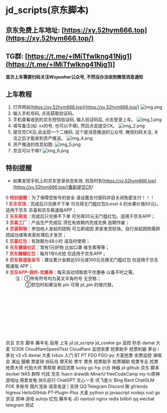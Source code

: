 # jd_scripts(京东脚本)
##  京东免费上车地址: [https://xy.52hym666.top](https://xy.52hym666.top/)

## TG群: [https://t.me/+lMiTfwIkng41Njg1](https://t.me/+lMiTfwIkng41Njg1)]
**首次上车需要扫码关注Wxpusher公众号, 不然没办法收到微信消息通知**

##   上车教程
1. 打开网站[https://xy.52hym666.top](https://xy.52hym666.top/)
   ![img.png](/images/img.png)
2. 输入手机号码, 点击获取验证码。
3. 手机查看收到的京东短信验证码, 输入验证码后, 点击登录上车。
   ![img_1.png](/images/img_1.png)
4. 填写备注(如: xx的号, 也可以不填), 然后点击提交CK。
   ![img_2.png](/images/img_2.png)
6. 提交完CK后,会出现一个二维码, 这个是消息推送的公众号, 微信扫码关注, 关注之后才能收到资产推送。
   ![img_4.png](/images/img_4.png)
7. 资产推送的信息如图:
   ![img_5.png](/images/img_5.png)
8. 京豆可以干嘛?
![img_6.png](/images/img_6.png)

##   特别提醒
- 如果发现手机上的京东登录状态失效, 则及时到[https://xy.52hym666.top](https://xy.52hym666.top/)重新提交CK!
<div class="modal-body">
                 <div class="alert alert-success" id="notice"><div style="text-align:left;">  0  <span style="color: E53333;"><strong>特别提醒：</strong></span>为了保障您账号的安全  请设置支付密码并目关闭免密支付！！！</div><div style="text-align:left;">  1  <span style="color: E53333;"><strong>东东农场：</strong></span>完成后只兑换不下单  可兑得无门槛红包(Level 4 的水果价值50元)。适用于京东  京喜和京东极速版APP；</div><div style="text-align:left;">  2  <span style="color: E53333;"><strong>东东萌宠：</strong></span>完成后只兑换不下单  可兑得20元无门槛红包。适用于京东APP；</div><div style="text-align:left;">  3  <span style="color: E53333;"><strong>京喜工厂：</strong></span>产品生产完成后  须在有效期内完成兑换  逾期作废；</div><div style="text-align:left;">  4  <span style="color: E53333;"><strong>京喜购物：</strong></span>参加他人发起的团购  可立即成团  卖家发货较快。自行发起团购需拼团成功或等卖家处理后才发货；</div><div style="text-align:left;">  5  <span style="color: E53333;"><strong>京喜红包：</strong></span>有效期为48小时  请及时使用；</div><div style="text-align:left;">  6  <span style="color: E53333;"><strong>东东健康社区：</strong></span>常有1元好物  比如口罩  维生素等等；</div><div style="text-align:left;">  7  <span style="color: E53333;"><strong>京东赚赚红包：</strong></span>每月1号0点抢  仅适用于京东APP；</div><div style="text-align:left;">  8  <span style="color: E53333;"><strong>京东极速版金币：</strong></span>建议累计金额达50元或100元兑换无门槛红包  仅适用于京东极速版 APP；</div><div style="text-align:left;">  9  <span style="color: E53333;"><strong>京东APP-我的-优惠券：</strong></span>每天自动领取若干优惠券  以备不时之需。</div><div style="text-align:left;">  &nbsp; &nbsp; &nbsp; &nbsp; 注：①所有符号均为英文半角符号  无空格；</div><div style="text-align:left;">  &nbsp; &nbsp; &nbsp; &nbsp; &nbsp; &nbsp; &nbsp; &nbsp; ②抓包时如果没有 pin   可用 pt_pin 的值代替。</div></div>
</div>


<br/><br/><br/><br/><br/><br/><br/><br/><br/>
 京豆  京东  脚本  薅羊毛  自用  上车  jd  jd_scripts  jd_cookie  go 
 监控  秒杀  damai  大麦  12306  CloudflareSpeedTest  Cloudflare
监控余票  抢票助手  抢票利器  茅台  i茅台 v3 v5  damai  大麦  tvbox  入门  BT  PT  FGO  FGO-py
大麦抢票  余票监控  演唱会  演出  猫眼  票星球  纷玩岛  摩天轮  票牛  票务  抢票助手  抢票辅助  抢票专业  抢票  抢票大师  代拍大师  票帮帮  刷回流票  lucky  go  frp  小白  神器
 jd  github  京东  脚本  docker  NAS  群晖  代挂  京东  fsacn  drawdb  MinerU  freeCodeCamp  my-tv原神游戏tg   用爱发电  快乐前行
 ChatGPT  文心一言  讯飞星火  Bing  Bard  ChatGLM  POE  多账号  图片渲染  语音发送 | 支持 QQ  Telegram  Discord  微
 gfriends  higress  HelloGitHub  PT-Plugin-Plus   大麦
 python  js  javascript  nodejs  rust  go  京豆 原神 游戏  autojs 红包 薅羊毛 JD
 nastool  nginx  redis  bilibili  qq  wechat  telegram 测试 
<!-- START -->
<!-- 1733928529591 -->
<!-- END -->
